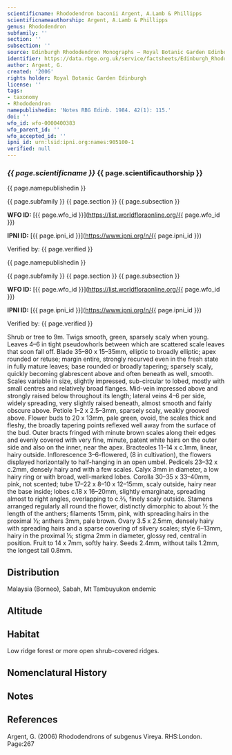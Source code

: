 ```yaml
---
scientificname: Rhododendron baconii Argent, A.Lamb & Phillipps
scientificnameauthorship: Argent, A.Lamb & Phillipps
genus: Rhododendron
subfamily: ''
section: ''
subsection: ''
source: Edinburgh Rhododendron Monographs – Royal Botanic Garden Edinburgh
identifier: https://data.rbge.org.uk/service/factsheets/Edinburgh_Rhododendron_Monographs.xhtml
author: Argent, G.
created: '2006'
rights holder: Royal Botanic Garden Edinburgh
license: ''
tags:
- taxonomy
- Rhododendron
namepublishedin: 'Notes RBG Edinb. 1984. 42(1): 115.'
doi: ''
wfo_id: wfo-0000400383
wfo_parent_id: ''
wfo_accepted_id: ''
ipni_id: urn:lsid:ipni.org:names:905100-1
verified: null
---
```

### _{{ page.scientificname }}_ {{ page.scientificauthorship }}
 {{ page.namepublishedin }}

{{ page.subfamily }} {{ page.section }} {{ page.subsection }}

**WFO ID:** [{{ page.wfo_id }}](https://list.worldfloraonline.org/{{ page.wfo_id }})

**IPNI ID:** [{{ page.ipni_id }}](https://www.ipni.org/n/{{ page.ipni_id }})

Verified by: {{ page.verified }}

 {{ page.namepublishedin }}

{{ page.subfamily }} {{ page.section }} {{ page.subsection }}

**WFO ID:** [{{ page.wfo_id }}](https://list.worldfloraonline.org/{{ page.wfo_id }})

**IPNI ID:** [{{ page.ipni_id }}](https://www.ipni.org/n/{{ page.ipni_id }})

Verified by: {{ page.verified }}



Shrub or tree to 9m. Twigs smooth, green, sparsely scaly when young. Leaves 4–6 in tight pseudowhorls between which are scattered scale leaves that soon fall off. Blade 35–80 x 15–35mm, elliptic to broadly elliptic; apex rounded or retuse; margin entire, strongly recurved even in the fresh state in fully mature leaves; base rounded or broadly tapering; sparsely scaly, quickly becoming glabrescent above and often beneath as well, smooth. Scales variable in size, slightly impressed, sub-circular to lobed, mostly with small centres and relatively broad flanges. Mid-vein impressed above and strongly raised below throughout its length; lateral veins 4–6 per side, widely spreading, very slightly raised beneath, almost smooth and fairly obscure above. Petiole 1–2 x 2.5–3mm, sparsely scaly, weakly grooved above. Flower buds to 20 x 13mm, pale green, ovoid, the scales thick and fleshy, the broadly tapering points reflexed well away from the surface of the bud. Outer bracts fringed with minute brown scales along their edges and evenly covered with very fine, minute, patent white hairs on the outer side and also on the inner, near the apex. Bracteoles 11–14 x c.1mm, linear, hairy outside. Inflorescence 3–6-flowered, (8 in cultivation), the flowers displayed horizontally to half-hanging in an open umbel. Pedicels 23–32 x c.2mm, densely hairy and with a few scales. Calyx 3mm in diameter, a low hairy ring or with broad, well-marked lobes. Corolla 30–35 x 33–40mm, pink, not scented; tube 17–22 x 8–10 x 12–15mm, scaly outside, hairy near the base inside; lobes c.18 x 16–20mm, slightly emarginate, spreading almost to right angles, overlapping to c.2⁄3, finely scaly outside. Stamens arranged regularly all round the flower, distinctly dimorphic to about ½ the length of the anthers; filaments 15mm, pink, with spreading hairs in the proximal 1⁄3; anthers 3mm, pale brown. Ovary 3.5 x 2.5mm, densely hairy with spreading hairs and a sparse covering of silvery scales; style 6–13mm, hairy in the proximal 1⁄3; stigma 2mm in diameter, glossy red, central in position. Fruit to 14 x 7mm, softly hairy. Seeds 2.4mm, without tails 1.2mm, the longest tail 0.8mm.

## Distribution
Malaysia (Borneo), Sabah, Mt Tambuyukon endemic

## Altitude


## Habitat
Low ridge forest or more open shrub-covered ridges.

## Nomenclatural History

                       
## Notes


## References

Argent, G. (2006) Rhododendrons of subgenus Vireya. RHS:London. Page:267
